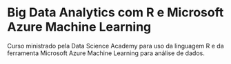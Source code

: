 # Big Data Analytics com R e Microsoft Azure Machine Learning
Curso ministrado pela Data Science Academy para uso da linguagem R e da ferramenta Microsoft Azure Machine Learning para análise de dados. 
